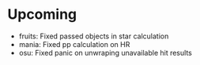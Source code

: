 # Upcoming

- fruits: Fixed passed objects in star calculation  
- mania: Fixed pp calculation on HR
- osu: Fixed panic on unwraping unavailable hit results

